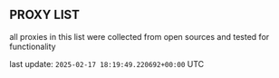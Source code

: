 ## PROXY LIST

all proxies in this list were collected from open sources and tested for functionality

last update: `2025-02-17 18:19:49.220692+00:00` UTC